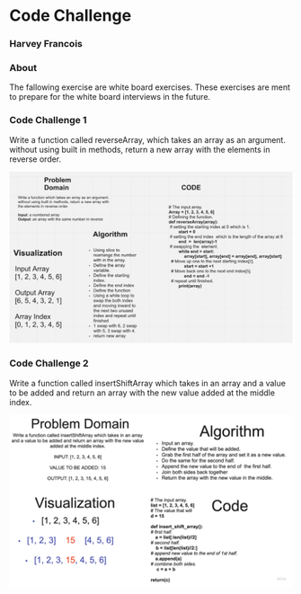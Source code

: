 # Code Challenge

### Harvey Francois

### About
 The fallowing exercise are white board exercises. These exercises
 are ment to prepare for the white board interviews in the future.

### Code Challenge 1
Write a function called reverseArray, which takes an array as an argument.
without using built in methods, return a new array with
the elements in reverse order.

![Image](./code_challenge-1.png)

### Code Challenge 2
Write a function called insertShiftArray which takes in an array
and a value to be added and return an array with the new value
added at the middle index.

![Image](./code_challenge-2.png)
